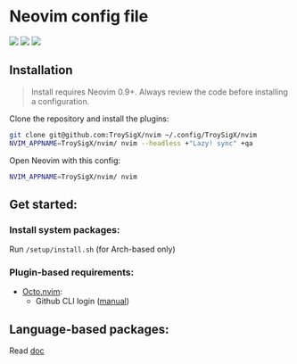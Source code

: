 # Neovim config file

<a href="https://dotfyle.com/TroySigX/nvim"><img src="https://dotfyle.com/TroySigX/nvim/badges/plugins?style=flat" /></a>
<a href="https://dotfyle.com/TroySigX/nvim"><img src="https://dotfyle.com/TroySigX/nvim/badges/leaderkey?style=flat" /></a>
<a href="https://dotfyle.com/TroySigX/nvim"><img src="https://dotfyle.com/TroySigX/nvim/badges/plugin-manager?style=flat" /></a>


## Installation

 > Install requires Neovim 0.9+. Always review the code before installing a configuration.

Clone the repository and install the plugins:

```sh
git clone git@github.com:TroySigX/nvim ~/.config/TroySigX/nvim
NVIM_APPNAME=TroySigX/nvim/ nvim --headless +"Lazy! sync" +qa
```

Open Neovim with this config:

```sh
NVIM_APPNAME=TroySigX/nvim/ nvim
```

## Get started:
### Install system packages:
Run `/setup/install.sh` (for Arch-based only)

### Plugin-based requirements:
* [Octo.nvim](https://github.com/pwntester/octo.nvim):
  - Github CLI login ([manual](https://cli.github.com/manual/gh_auth_login))

## Language-based packages:
Read [doc](doc/language_packages.md)

